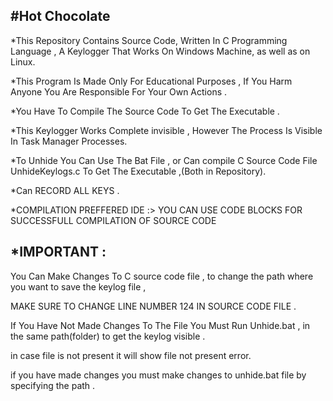 #Hot Chocolate
--------------

*This Repository Contains Source Code, Written In C Programming Language , A Keylogger That Works On Windows Machine, as well as on Linux.

*This Program Is Made Only For Educational Purposes , If You Harm Anyone You Are Responsible For Your Own Actions .

*You Have To Compile The Source Code To Get The Executable .

*This Keylogger Works Complete invisible , However The Process Is Visible In Task Manager Processes.

*To Unhide You Can Use The Bat File , or Can compile C Source Code File  UnhideKeylogs.c To Get The Executable ,(Both in Repository).

*Can RECORD ALL KEYS .

*COMPILATION PREFFERED IDE :> YOU CAN USE CODE BLOCKS FOR SUCCESSFULL COMPILATION OF SOURCE CODE


*IMPORTANT : 
----------------
You Can Make Changes To C source code file , to change the path where you want to save the keylog file , 

MAKE SURE TO CHANGE LINE NUMBER 124 IN SOURCE CODE FILE .

If You Have Not Made Changes To The File You Must Run Unhide.bat , in the same path(folder) to get the keylog visible .

in case file is not present it will show file not present error.

if you have made changes you must make changes to unhide.bat file by specifying the path .

